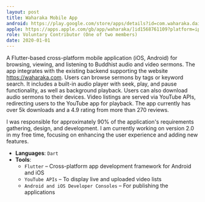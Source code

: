 ```yaml
---
layout: post
title: Waharaka Mobile App
android: https://play.google.com/store/apps/details?id=com.waharaka.dailyreset
apple: https://apps.apple.com/gb/app/waharaka/]id1568761109?platform=iphone
role: Voluntary Contributor (One of two members)
date: 2020-01-01
---
```


A Flutter-based cross-platform mobile application (iOS, Android) for browsing, viewing, and listening to Buddhist audio and video sermons. The app integrates with the existing backend supporting the website https://waharaka.com. Users can browse sermons by tags or keyword search. It includes a built-in audio player with seek, play, and pause functionality, as well as background playback. Users can also download audio sermons to their devices. Video listings are served via YouTube APIs, redirecting users to the YouTube app for playback. The app currently has over 5k downloads and a 4.9 rating from more than 270 reviews.

I was responsible for approximately 90% of the application's requirements gathering, design, and development. I am currently working on version 2.0 in my free time, focusing on enhancing the user experience and adding new features.

- **Languages**: `Dart`
- **Tools**:  
  - `Flutter` – Cross-platform app development framework for Android and iOS  
  - `YouTube APIs` – To display live and uploaded video lists  
  - `Android and iOS Developer Consoles` – For publishing the applications
